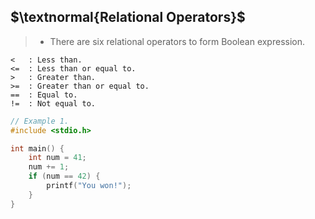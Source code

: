 ## $\textnormal{Relational Operators}$

> - There are six relational operators to form Boolean expression.

```plaintext
<   : Less than.
<=  : Less than or equal to.
>   : Greater than.
>=  : Greater than or equal to.
==  : Equal to.
!=  : Not equal to.
```

```c
// Example 1.
#include <stdio.h>

int main() {
    int num = 41;
    num += 1;
    if (num == 42) {
        printf("You won!");
    }
}
```
